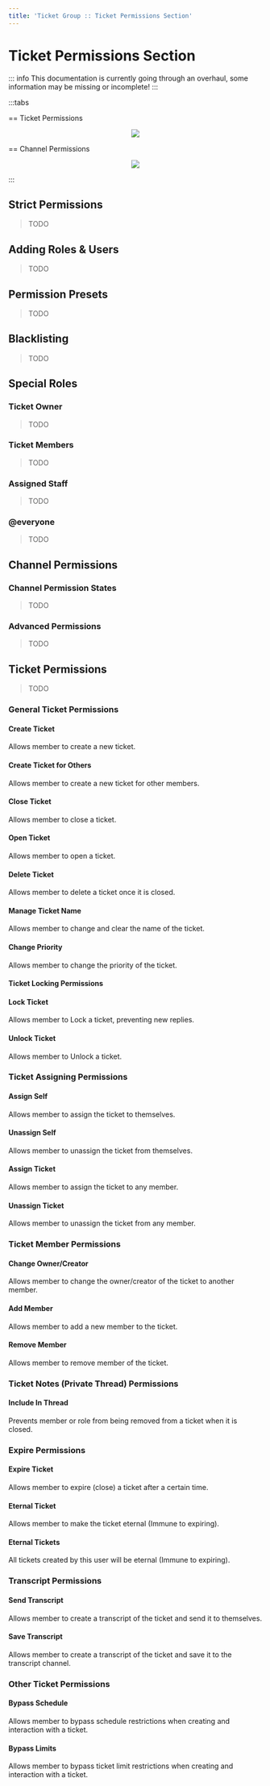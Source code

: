 ```yaml
---
title: 'Ticket Group :: Ticket Permissions Section'
---
```


# Ticket Permissions Section

::: info
This documentation is currently going through an overhaul, some information may be missing or incomplete!
:::

:::tabs

== Ticket Permissions

<p align="center">
  <img src="./images/permissions.webp" loading="lazy" class="rounded-md" />
</p>

== Channel Permissions

<p align="center">
  <img src="./images/permissions-channel.webp" loading="lazy" class="rounded-md" />
</p>

:::

## Strict Permissions

> TODO

## Adding Roles & Users

> TODO

## Permission Presets

> TODO

## Blacklisting

> TODO

## Special Roles

### Ticket Owner

> TODO

### Ticket Members

> TODO

### Assigned Staff

> TODO

### @everyone

> TODO

## Channel Permissions

### Channel Permission States

> TODO

### Advanced Permissions

> TODO

## Ticket Permissions

> TODO

### General Ticket Permissions

#### Create Ticket

Allows member to create a new ticket.

#### Create Ticket for Others

Allows member to create a new ticket for other members.

#### Close Ticket

Allows member to close a ticket.

#### Open Ticket

Allows member to open a ticket.

#### Delete Ticket

Allows member to delete a ticket once it is closed.

#### Manage Ticket Name

Allows member to change and clear the name of the ticket.

#### Change Priority

Allows member to change the priority of the ticket.

#### Ticket Locking Permissions

#### Lock Ticket

Allows member to Lock a ticket, preventing new replies.

#### Unlock Ticket

Allows member to Unlock a ticket.

### Ticket Assigning Permissions

#### Assign Self

Allows member to assign the ticket to themselves.

#### Unassign Self

Allows member to unassign the ticket from themselves.

#### Assign Ticket

Allows member to assign the ticket to any member.

#### Unassign Ticket

Allows member to unassign the ticket from any member.

### Ticket Member Permissions

#### Change Owner/Creator

Allows member to change the owner/creator of the ticket to another member.

#### Add Member

Allows member to add a new member to the ticket.

#### Remove Member

Allows member to remove member of the ticket.

### Ticket Notes (Private Thread) Permissions

#### Include In Thread

Prevents member or role from being removed from a ticket when it is closed.

### Expire Permissions

#### Expire Ticket

Allows member to expire (close) a ticket after a certain time.

#### Eternal Ticket

Allows member to make the ticket eternal (Immune to expiring).

#### Eternal Tickets

All tickets created by this user will be eternal (Immune to expiring).

### Transcript Permissions

#### Send Transcript

Allows member to create a transcript of the ticket and send it to themselves.

#### Save Transcript

Allows member to create a transcript of the ticket and save it to the transcript channel.

### Other Ticket Permissions

#### Bypass Schedule

Allows member to bypass schedule restrictions when creating and interaction with a ticket.

#### Bypass Limits

Allows member to bypass ticket limit restrictions when creating and interaction with a ticket.
